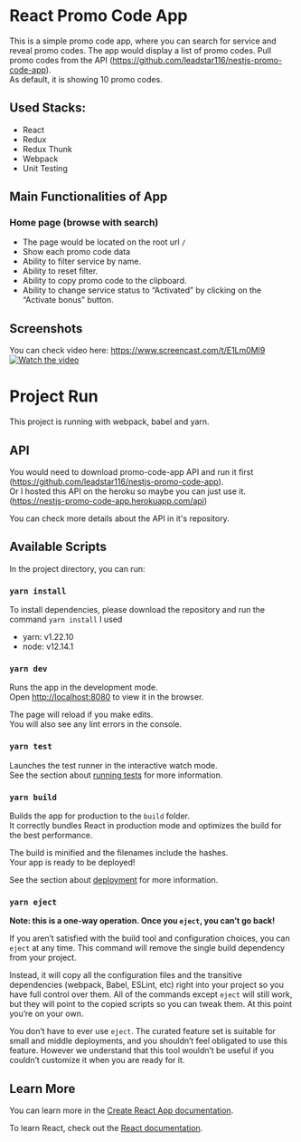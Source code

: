 # React Promo Code App
This is a simple promo code app, where you can search for service and reveal promo codes. The app would display a list of promo codes.
Pull promo codes from the API (https://github.com/leadstar116/nestjs-promo-code-app). <br/>
As default, it is showing 10 promo codes.

## Used Stacks:
- React
- Redux
- Redux Thunk
- Webpack
- Unit Testing

## Main Functionalities of App

### Home page (browse with search)
- The page would be located on the root url ​`/` 
- Show each promo code data
- Ability to filter service by name.
- Ability to reset filter.
- Ability to copy promo code to the clipboard.
- Ability to change service status to “Activated” by clicking on the “Activate bonus” button.


## Screenshots
You can check video here: https://www.screencast.com/t/E1Lm0Ml9
[![Watch the video](https://content.screencast.com/users/SupremeDev/folders/Capture/media/7b2ef000-64c6-4c39-8f66-ffedfcd43d02/screenshot.png)](https://www.screencast.com/t/E1Lm0Ml9)

# Project Run
This project is running with webpack, babel and yarn.

## API
You would need to download promo-code-app API and run it first (https://github.com/leadstar116/nestjs-promo-code-app).<br />
Or I hosted this API on the heroku so maybe you can just use it. (https://nestjs-promo-code-app.herokuapp.com/api) <br />

You can check more details about the API in it's repository.

## Available Scripts

In the project directory, you can run:

### `yarn install`
To install dependencies, please download the repository and run the command `yarn install`
I used
- yarn: v1.22.10
- node: v12.14.1

### `yarn dev`

Runs the app in the development mode.<br />
Open [http://localhost:8080](http://localhost:8080) to view it in the browser.

The page will reload if you make edits.<br />
You will also see any lint errors in the console.

### `yarn test`

Launches the test runner in the interactive watch mode.<br />
See the section about [running tests](https://facebook.github.io/create-react-app/docs/running-tests) for more information.

### `yarn build`

Builds the app for production to the `build` folder.<br />
It correctly bundles React in production mode and optimizes the build for the best performance.

The build is minified and the filenames include the hashes.<br />
Your app is ready to be deployed!

See the section about [deployment](https://facebook.github.io/create-react-app/docs/deployment) for more information.

### `yarn eject`

**Note: this is a one-way operation. Once you `eject`, you can’t go back!**

If you aren’t satisfied with the build tool and configuration choices, you can `eject` at any time. This command will remove the single build dependency from your project.

Instead, it will copy all the configuration files and the transitive dependencies (webpack, Babel, ESLint, etc) right into your project so you have full control over them. All of the commands except `eject` will still work, but they will point to the copied scripts so you can tweak them. At this point you’re on your own.

You don’t have to ever use `eject`. The curated feature set is suitable for small and middle deployments, and you shouldn’t feel obligated to use this feature. However we understand that this tool wouldn’t be useful if you couldn’t customize it when you are ready for it.

## Learn More

You can learn more in the [Create React App documentation](https://facebook.github.io/create-react-app/docs/getting-started).

To learn React, check out the [React documentation](https://reactjs.org/).
